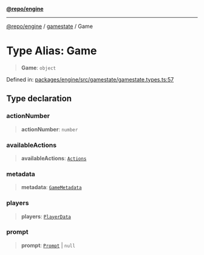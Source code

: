 [**@repo/engine**](../../README.md)

***

[@repo/engine](../../modules.md) / [gamestate](../README.md) / Game

# Type Alias: Game

> **Game**: `object`

Defined in: [packages/engine/src/gamestate/gamestate.types.ts:57](https://github.com/alexqguo/drinking-board-game-v3/blob/4f69b8a1b2b5f97159c705ca0c84ae01560eec1b/packages/engine/src/gamestate/gamestate.types.ts#L57)

## Type declaration

### actionNumber

> **actionNumber**: `number`

### availableActions

> **availableActions**: [`Actions`](../../actions/interfaces/Actions.md)

### metadata

> **metadata**: [`GameMetadata`](../interfaces/GameMetadata.md)

### players

> **players**: [`PlayerData`](../interfaces/PlayerData.md)

### prompt

> **prompt**: [`Prompt`](Prompt.md) \| `null`
